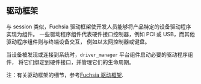 <!-- ## Driver framework -->
## 驱动框架

<!-- Similar to session, the Fuchsia Driver Framework enables developers to
implement product-specific device drivers as components. Some driver components
represent hardware interface controllers, such as PCI or USB, while others
interact with end devices, such as an ethernet controller or keyboard. -->
与 session 类似，Fuchsia 驱动框架使开发人员能够将产品特定的设备驱动程序实现为组件。
一些驱动程序组件代表硬件接口控制器，例如 PCI 或 USB，而其他驱动程序组件则与终端设备交互，
例如以太网控制器或键盘。

<!-- As devices are discovered or attached to the system, the `driver_manager`
platform component starts the necessary driver components, binds them to the
hardware interfaces, and manages their lifecycle. -->
当设备被发现或连接到系统时，`driver_manager` 平台组件启动必要的驱动程序组件，
将它们绑定到硬件接口，并管理它们的生命周期。

<!-- Note: For more details on the driver framework, see
[Fuchsia Driver Framework](/development/drivers/concepts/fdf.md). -->
注：有关驱动框架的细节，参考[Fuchsia 驱动框架](/development/drivers/concepts/fdf.md).

